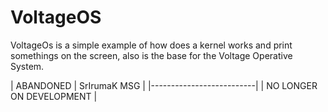 # VoltageOS
VoltageOs is a simple example of how does a kernel works and print somethings on the screen, also is the base for the Voltage Operative System.

| ABANDONED | SrIrumaK MSG |
|--------------------------|
| NO LONGER ON DEVELOPMENT |
